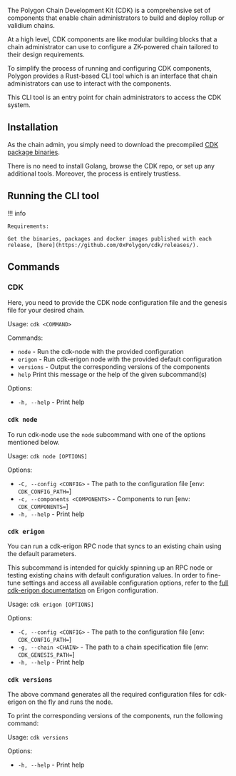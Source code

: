 The Polygon Chain Development Kit (CDK) is a comprehensive set of components that enable chain administrators to build and deploy rollup or validium chains.

At a high level, CDK components are like modular building blocks that a chain administrator can use to configure a ZK-powered chain tailored to their design requirements.

To simplify the process of running and configuring CDK components, Polygon provides a Rust-based CLI tool which is an interface that chain administrators can use to interact with the components.

This CLI tool is an entry point for chain administrators to access the CDK system.

## Installation

As the chain admin, you simply need to download the precompiled [CDK package binaries](https://github.com/0xPolygon/cdk/releases/).

There is no need to install Golang, browse the CDK repo, or set up any additional tools. Moreover, the process is entirely trustless.

## Running the CLI tool

!!! info
    
    Requirements:

    Get the binaries, packages and docker images published with each release, [here](https://github.com/0xPolygon/cdk/releases/).
    
## Commands

### CDK

Here, you need to provide the CDK node configuration file and the genesis file for your desired chain.

Usage: `cdk <COMMAND>`

Commands:
* `node` - Run the cdk-node with the provided configuration
* `erigon` - Run cdk-erigon node with the provided default configuration
* `versions` - Output the corresponding versions of the components
* `help`    Print this message or the help of the given subcommand(s)

Options:
* `-h, --help` - Print help

### `cdk node`

To run cdk-node use the `node` subcommand with one of the options mentioned below.

Usage: `cdk node [OPTIONS]`

Options:
* `-C, --config <CONFIG>` - The path to the configuration file [env: `CDK_CONFIG_PATH=`]
* `-c, --components <COMPONENTS>` - Components to run [env: `CDK_COMPONENTS=`]
* `-h, --help` - Print help

### `cdk erigon`

You can run a cdk-erigon RPC node that syncs to an existing chain using the default parameters.

This subcommand is intended for quickly spinning up an RPC node or testing existing chains with default configuration values. In order to fine-tune settings and access all available configuration options, refer to the [full cdk-erigon documentation](../../cdk/getting-started/cdk-erigon/index.md) on Erigon configuration.

Usage: `cdk erigon [OPTIONS]`

Options:
* `-C, --config <CONFIG>` - The path to the configuration file [env: `CDK_CONFIG_PATH=`]
* `-g, --chain <CHAIN>` - The path to a chain specification file [env: `CDK_GENESIS_PATH=`]
* `-h, --help` - Print help

### `cdk versions`

The above command generates all the required configuration files for cdk-erigon on the fly and runs the node.

To print the corresponding versions of the components, run the following command:

Usage: `cdk versions`

Options:
* `-h, --help` - Print help
